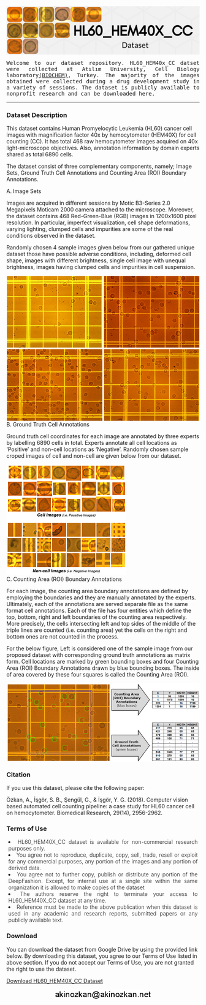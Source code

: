 <img align="center" src="images/header.jpg" />

<p style="font-family: monospace; text-align: justify;">
Welcome to our dataset repository. HL60_HEM40x_CC datset were collected at Atılım University, Cell Biology laboratory<a href="https://www.atilim.edu.tr/en/biochem" target="_blank">(BIOCHEM)</a>, Turkey. The majority of the images obtained were collected during a drug development study in a variety of sessions. The dataset is publicly available to nonprofit research and can be downloaded here. </p>

<hr>

### Dataset Description

This dataset contains Human Promyelocytic Leukemia (HL60) cancer cell images with magnification factor 40x by hemocytometer (HEM40X) for cell counting (CC). It has total 468 raw hemocytometer images acquired on 40x light-microscope objectives. Also, annotation information by domain experts shared as total 6890 cells.

The dataset consist of three complementary components, namely; Image Sets, Ground Truth Cell Annotations and Counting Area (ROI) Boundary Annotations.


<li type="A">Image Sets</li>
               
Images are acquired in different sessions by Motic B3-Series 2.0 Megapixels Moticam 2000 camera attached to the microscope. Moreover, the dataset contains 468 Red-Green-Blue (RGB) images in 1200x1600 pixel resolution. In particular, imperfect visualization, cell shape deformations, varying lighting, clumped cells and impurities are some of the real conditions observed in the dataset.            
                  
Randomly chosen 4 sample images given below from our gathered unique dataset those have possible adverse conditions, including, deformed cell shape, images with different brightness, single cell image with unequal brightness, images having clumped cells and impurities in cell suspension.
         
<img align="center" src="images/4Samples_sharpen.png" />
           
<li type="A">Ground Truth Cell Annotations</li>
               
Ground truth cell coordinates for each image are annotated by three experts by labelling 6890 cells in total. Experts annotate all cell locations as ‘Positive’ and non-cell locations as ‘Negative’. Randomly chosen sample croped images of cell and non-cell are given below from our dataset.
             
<img aalign="center" src="images/cellAndNonCellSamples.png" />

<li type="A">Counting Area (ROI) Boundary Annotations</li> 

For each image, the counting area boundary annotations are defined by employing the boundaries and they are manually annotated by the experts. Ultimately, each of the annotations are served separate file as the same format cell annotations. Each of the file has four entities which define the top, bottom, right and left boundaries of the counting area respectively. More precisely, the cells intersecting left and top sides of the middle of the triple lines are counted (i.e. counting area) yet the cells on the right and bottom ones are not counted in the process.

For the below figure, Left is considered one of the sample image from our proposed dataset with corresponding ground truth annotations as matrix form.  Cell locations are marked by green bounding boxes and four Counting Area (ROI) Boundary Annotations drawn by blue bounding boxes. The inside of area covered by these four squares is called the Counting Area (ROI).
             
<img align="center" src="images/groundTruthDataAndROI_Hor.png" />

 ### Citation    
 If you use this dataset, please cite the following paper:
 
Özkan, A., İşgör, S. B., Şengül, G., & İşgör, Y. G. (2018). Computer vision based automated cell counting pipeline: a case study for HL60 cancer cell on hemocytometer. Biomedical Research, 29(14), 2956-2962. 

### Terms of Use

<li style="padding-left: 1%; padding-right: 1%; font-weight: 300; text-align: justify;"> HL60_HEM40X_CC dataset is available for non-commercial research purposes only.</li>
<li style="padding-left: 1%; padding-right: 1%; font-weight: 300; text-align: justify;"> You agree not to reproduce, duplicate, copy, sell, trade, resell or exploit for any commercial purposes, any portion of the images and any portion of derived data.</li>
<li style="padding-left: 1%; padding-right: 1%; font-weight: 300; text-align: justify;">You agree not to further copy, publish or distribute any portion of the DeepFashion. Except, for internal use at a single site within the same organization it is allowed to make copies of the dataset </li>
<li style="padding-left: 1%; padding-right: 1%; font-weight: 300; text-align: justify;"> The authors reserve the right to terminate your access to HL60_HEM40X_CC dataset at any time.</li>
<li style="padding-left: 1%; padding-right: 1%; font-weight: 300; text-align: justify;"> Reference must be made to the above publication when this dataset is used in any academic and research reports, submitted papers or any publicly available text. </li>

### Download

You can download the dataset from Google Drive by using the provided link below. By downloading this dataset, you agree to our Terms of Use listed in above section. If you do not accept our Terms of Use, you are not granted the right to use the dataset.

<a href="https://drive.google.com/file/d/1zOiij8VDoP-yGtJ08F9mO3FPfAxuMPtC">Download HL60_HEM40X_CC Dataset</a>

<p align="center">
<img align="center" src="images/text2image.png" />
<p/>

 
   
